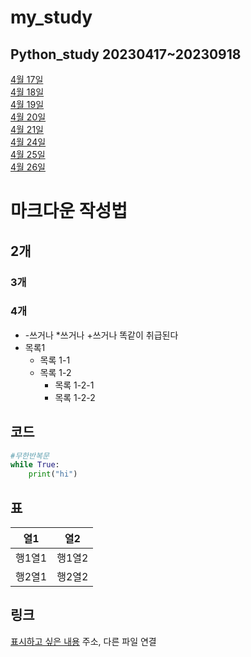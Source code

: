 # my_study
## Python_study 20230417~20230918
[4월 17일](20230417.md)  
[4월 18일](20230418.md)  
[4월 19일](20230419.md)  
[4월 20일](20230420.md)  
[4월 21일](20230421.md)  
[4월 24일](20230424.md)  
[4월 25일](20230425.md)  
[4월 26일](20230426.md) 

# 마크다운 작성법
## 2개
### 3개
### 4개

- -쓰거나 *쓰거나 +쓰거나 똑같이 취급된다
- 목록1
    - 목록 1-1
    - 목록 1-2
        - 목록 1-2-1
        - 목록 1-2-2

## 코드
```python
#무한반복문
while True:
    print("hi")
```
## 표
열1|열2
---|---
행1열1|행1열2
행2열1|행2열2

## 링크
[표시하고 싶은 내용](링크)
주소, 다른 파일 연결